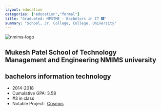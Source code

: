 ```yaml
---
layout: education
categories: ["education","formal"]
title: "Graduated: MPSTME - Bachelors in IT 🎆"
summary: "School, Jr. College, College, University"
---
```


![nmims-logo](https://project-odyssey.s3.us-east-2.amazonaws.com/1ad4c1cd366e78718ce64b95823119f2.jpg)

Mukesh Patel School of Technology Management and Engineering 
NMIMS university
---------------
bachelors information technology
--------------------------------

*   2014-2018
*   Cumulative GPA: 3.58
*   #3 in class
*   Notable Project:  [Cosmos](/projects/iot/2017/11/02/cosmos.html)
